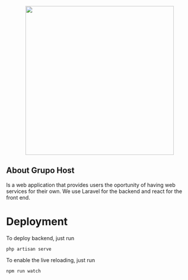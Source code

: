 <p align="center"><a href="https://grupo.host" target="_blank"><img src="https://grupo.host/img/logo-host.svg" width="400"></a></p>

## About Grupo Host

Is a web application that provides users the oportunity of having web services for their own. We use Laravel for the backend and react for the front end.

# Deployment
To deploy backend, just run 

`php artisan serve`

To enable the live reloading, just run 

`npm run watch`
